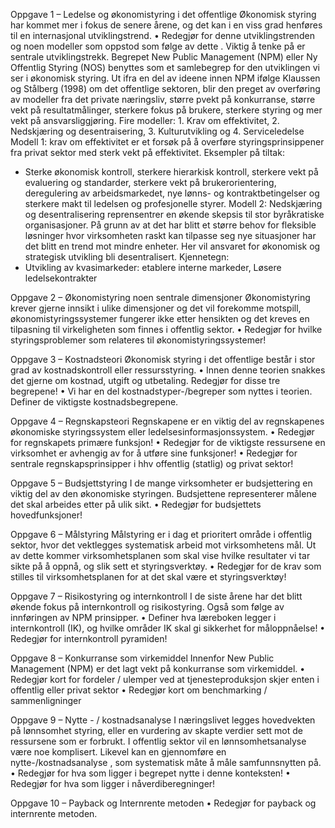 Oppgave 1 – Ledelse og økonomistyring i det offentlige
Økonomisk styring har kommet mer i fokus de senere årene, og det kan i en viss grad henføres til en internasjonal utviklingstrend.
    • Redegjør for denne utviklingstrenden og noen modeller som oppstod som følge av dette .
Viktig å tenke på er sentrale utviklingstrekk. Begrepet New Public Management (NPM) eller Ny Offentlig Styring (NOS) benyttes som et samlebegrep for den utviklingen vi ser i økonomisk styring.
Ut ifra en del av ideene innen NPM ifølge Klaussen og Stålberg (1998) om det offentlige sektoren, blir den preget av overføring av modeller fra det private næringsliv, større pvekt på konkurranse, større vekt på resultatmålinger, sterkere fokus på brukere, sterkere styring og mer vekt på ansvarsliggjøring.
Fire modeller: 1. Krav om effektivitet, 2. Nedskjæring og desentraisering, 3. Kulturutvikling og 4. Serviceledelse
Modell 1:  krav om effektivitet er et forsøk på å overføre styringsprinsippener fra privat sektor med sterk vekt på effektivitet. Eksempler på tiltak:
- Sterke økonomisk kontroll, sterkere hierarkisk kontroll, sterkere vekt på evaluering og standarder, sterkere vekt på brukerorientering, deregulering av arbeidsmarkedet, nye lønns- og kontraktbetingelser og sterkere makt til ledelsen og profesjonelle styrer.
Modell 2: Nedskjæring og desentralisering reprensentrer en økende skepsis til stor byråkratiske organisasjoner. På grunn av at det har blitt et større behov for fleksible løsninger hvor virksomheten raskt kan tilpasse seg nye situasjoner har det blitt en trend mot mindre enheter. Her vil ansvaret for økonomisk og strategisk utvikling bli desentralisert. Kjennetegn:
- Utvikling av kvasimarkeder: etablere interne markeder, Løsere ledelsekontrakter

Oppgave 2 – Økonomistyring noen sentrale dimensjoner
Økonomistyring krever gjerne innsikt i ulike dimensjoner og det vil forekomme motspill, økonomistyringssystemer fungerer ikke etter hensikten og det kreves en tilpasning til virkeligheten som finnes i offentlig sektor.
    • Redegjør for hvilke styringsproblemer som relateres til økonomistyringssystemer!

Oppgave 3 – Kostnadsteori
Økonomisk styring i det offentlige består i stor grad av kostnadskontroll eller ressursstyring.
    • Innen denne teorien snakkes det gjerne om kostnad, utgift og utbetaling. Redegjør for disse tre begrepene!
    • Vi har en del kostnadstyper-/begreper som nyttes i teorien. Definer de viktigste kostnadsbegrepene.

Oppgave 4 – Regnskapsteori
Regnskapene er en viktig del av regnskapenes økonomiske styringssystem eller ledelsesinformasjonssystem.
    • Redegjør for regnskapets primære funksjon!
    • Redegjør for de viktigste ressursene en virksomhet er avhengig av for å utføre sine funksjoner!
    • Redegjør for sentrale regnskapsprinsipper i hhv offentlig (statlig) og privat sektor!

Oppgave 5 – Budsjettstyring
I de mange virksomheter er budsjettering en viktig del av den økonomiske styringen. Budsjettene representerer målene det skal arbeides etter på ulik sikt.
    • Redegjør for budsjettets hovedfunksjoner!

Oppgave 6 – Målstyring
Målstyring er i dag et prioritert område i offentlig sektor, hvor det vektlegges systematisk arbeid mot virksomhetens mål. Ut av dette kommer virksomhetsplanen som skal vise hvilke resultater vi tar sikte på å oppnå, og slik sett et styringsverktøy.
    • Redegjør for de krav som stilles til virksomhetsplanen for at det skal være et styringsverktøy!

Oppgave 7 – Risikostyring og internkontroll
I de siste årene har det blitt økende fokus på internkontroll og risikostyring. Også som følge av innføringen av NPM prinsipper.
    • Definer hva læreboken legger i internkontroll (IK), og hvilke områder IK skal gi sikkerhet for måloppnåelse!
    • Redegjør for internkontroll pyramiden!

Oppgave 8 – Konkurranse som virkemiddel
Innenfor New Public Management (NPM) er det lagt vekt på konkurranse som virkemiddel. 
    • Redegjør kort for fordeler / ulemper ved at tjenesteproduksjon skjer enten i offentlig eller privat sektor
    • Redegjør kort om benchmarking / sammenligninger

Oppgave 9 – Nytte - / kostnadsanalyse
I næringslivet legges hovedvekten på lønnsomhet styring, eller en vurdering av skapte verdier sett mot de ressursene som er forbrukt. I offentlig sektor vil en lønnsomhetsanalyse være noe komplisert. Likevel kan en gjennomføre en nytte-/kostnadsanalyse , som systematisk måte å måle samfunnsnytten på.
    • Redegjør for hva som ligger i begrepet nytte i denne konteksten!
    • Redegjør for hva som ligger i nåverdiberegninger!

Oppgave 10 – Payback og Internrente metoden
    • Redegjør for payback og internrente metoden.
